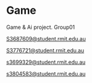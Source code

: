 # Game
Game &amp; Ai project. Group01

S3687609@student.rmit.edu.au

S3776721@student.rmit.edu.au

s3699329@student.rmit.edu.au

s3804583@student.rmit.edu.au


